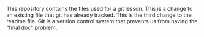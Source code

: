 This repository contains the files used for a git lesson.
This is a change to an existing file that git has already tracked.
This is the third change to the readme file.
Git is a version control system that prevents us from having the "final doc" problem.
